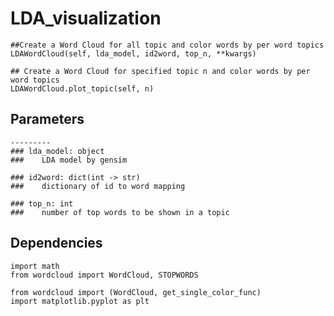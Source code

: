 # LDA_visualization

    ##Create a Word Cloud for all topic and color words by per word topics
    LDAWordCloud(self, lda_model, id2word, top_n, **kwargs)
    
    ## Create a Word Cloud for specified topic n and color words by per word topics
    LDAWordCloud.plot_topic(self, n)
   

## Parameters

    ---------
    ### lda_model: object
    ###    LDA model by gensim
    
    ### id2word: dict(int -> str)
    ###    dictionary of id to word mapping
        
    ### top_n: int
    ###    number of top words to be shown in a topic
        
## Dependencies

    import math
    from wordcloud import WordCloud, STOPWORDS
    
    from wordcloud import (WordCloud, get_single_color_func)
    import matplotlib.pyplot as plt
